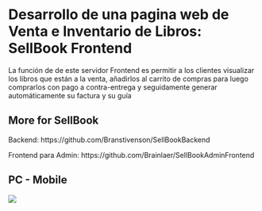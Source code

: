 <h1>Desarrollo de una pagina web de Venta e Inventario de Libros: SellBook Frontend</h1>
  <p>La función de de este servidor Frontend es permitir a los clientes visualizar los libros que están a la venta, añadirlos al carrito de compras para luego comprarlos con pago a contra-entrega y seguidamente generar automáticamente su factura y su guía</p>
<h2>More for SellBook</h2>
<p>Backend: https://github.com/Branstivenson/SellBookBackend</p>
<p>Frontend para Admin: https://github.com/Brainlaer/SellBookAdminFrontend</p>
<h2>PC - Mobile</h2>
<img src="https://github.com/user-attachments/assets/38d1181d-2f3f-453b-95fa-952857497bed">
